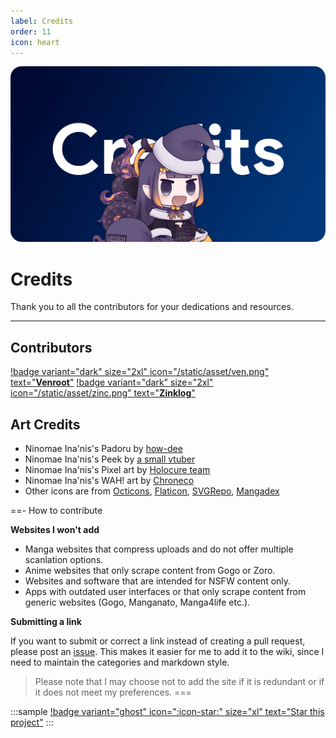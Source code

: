 ```yaml
---
label: Credits
order: 11
icon: heart
---
```


![](/static/thumb/credits.png)

# Credits
Thank you to all the contributors for your dedications and resources.
___

## Contributors

[!badge variant="dark" size="2xl" icon="/static/asset/ven.png" text="**Venroot**"](https://github.com/pandorazenshi) [!badge variant="dark" size="2xl" icon="/static/asset/zinc.png" text="**Zinklog**"](https://github.com/zinklog2)


## Art Credits
- Ninomae Ina'nis's Padoru by [how-dee](https://www.reddit.com/r/Padoru/comments/iu6jvx/ninomae_inanis_hololive/)
- Ninomae Ina'nis's Peek by [a small vtuber](https://twitter.com/ninomaeinanis/status/1339282161715691521)
- Ninomae Ina'nis's Pixel art by [Holocure team](https://twitter.com/HoloCureGame)
- Ninomae Ina'nis's WAH! art by [Chroneco](https://www.chroneco.moe/)
- Other icons are from [Octicons](https://primer.github.io/octicons/), [Flaticon](https://www.flaticon.com/), [SVGRepo](https://www.svgrepo.com/), [Mangadex](https://mangadex.org/)


==- How to contribute

**Websites I won't add**

- Manga websites that compress uploads and do not offer multiple scanlation options.
- Anime websites that only scrape content from Gogo or Zoro.
- Websites and software that are intended for NSFW content only.
- Apps with outdated user interfaces or that only scrape content from generic websites (Gogo, Manganato, Manga4life etc.).

**Submitting a link**

If you want to submit or correct a link instead of creating a pull request, please post an [issue](https://github.com/anotherduckling/Wotaku/issues/new). This makes it easier for me to add it to the wiki, since I need to maintain the categories and markdown style.

> Please note that I may choose not to add the site if it is redundant or if it does not meet my preferences.
===


<style>
    .sample {
        text-align: center;
        padding-top: 3px;
        margin-bottom: 10px;
    }
</style>

:::sample
[!badge variant="ghost" icon=":icon-star:" size="xl" text="Star this project"](https://github.com/anotherduckling/wotaku)
:::